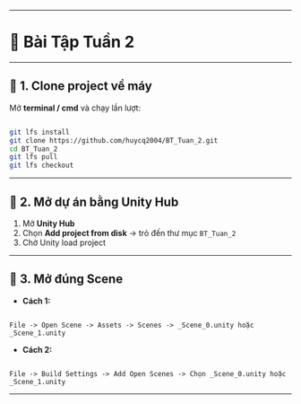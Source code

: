 
---

# 📘 Bài Tập Tuần 2

---

## 🔹 1. Clone project về máy

Mở **terminal / cmd** và chạy lần lượt:

```bash

git lfs install
git clone https://github.com/huycq2004/BT_Tuan_2.git
cd BT_Tuan_2
git lfs pull
git lfs checkout

```

---

## 🔹 2. Mở dự án bằng Unity Hub

1. Mở **Unity Hub**  
2. Chọn **Add project from disk** → trỏ đến thư mục `BT_Tuan_2`  
3. Chờ Unity load project 

---

## 🔹 3. Mở đúng Scene

- **Cách 1:**
```

File -> Open Scene -> Assets -> Scenes -> _Scene_0.unity hoặc _Scene_1.unity

```

- **Cách 2:**
```

File -> Build Settings -> Add Open Scenes -> Chọn _Scene_0.unity hoặc _Scene_1.unity

```

---

